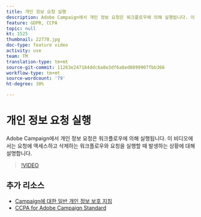 ```yaml
---
title: 개인 정보 요청 실행
description: Adobe Campaign에서 개인 정보 요청은 워크플로우에 의해 실행됩니다. 이 비디오에서는 요청에 액세스하고 삭제하는 워크플로우와 요청을 실행할 때 발생하는 상황에 대해 설명합니다.
feature: GDPR, CCPA
topic: null
kt: 1525
thumbnail: 22770.jpg
doc-type: feature video
activity: use
team: TM
translation-type: tm+mt
source-git-commit: 11263e247184ddc6a8e3df6a8ed0899907fbb366
workflow-type: tm+mt
source-wordcount: '79'
ht-degree: 30%

---
```



# 개인 정보 요청 실행

Adobe Campaign에서 개인 정보 요청은 워크플로우에 의해 실행됩니다. 이 비디오에서는 요청에 액세스하고 삭제하는 워크플로우와 요청을 실행할 때 발생하는 상황에 대해 설명합니다.

>[!VIDEO](https://video.tv.adobe.com/v/22770?quality=12)

## 추가 리소스

* [Campaign에 대한 일반 개인 정보 보호 지침](https://helpx.adobe.com/kr/campaign/kb/campaign-privacy-overview.html)
* [CCPA for Adobe Campaign Standard](https://helpx.adobe.com/kr/campaign/kb/acs-privacy.html#ccpa)

